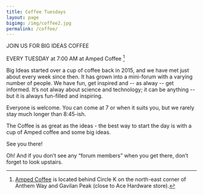 ```yaml
---
title: Coffee Tuesdays
layout: page
bigimg: /img/coffee2.jpg
permalink: /coffee/
---
```


JOIN US FOR BIG IDEAS COFFEE

EVERY TUESDAY at 7:00 AM at Amped Coffee [^1]

Big Ideas started over a cup of coffee back in 2015, and we have met just about every week since then. It has grown into a mini-forum with a varying number of people. We have fun, get inspired and -- as alway -- get informed. It’s not alway about science and technology; it can be anything -- but it is always fun-filled and inspiring.

Everyone is welcome. You can come at 7 or when it suits you, but we rarely stay much longer than 8:45-ish.

The Coffee is as great as the ideas - the best way to start the day is with a cup of Amped coffee and some big ideas.

See you there!

Oh! And if you don’t see any “forum members” when you get there, don’t forget to look upstairs.

[^1]: [Amped Coffee](http://ampedcoffeeco.com) is  located behind Circle K on the north-east corner of Anthem Way and Gavilan Peak (close to Ace Hardware store).
